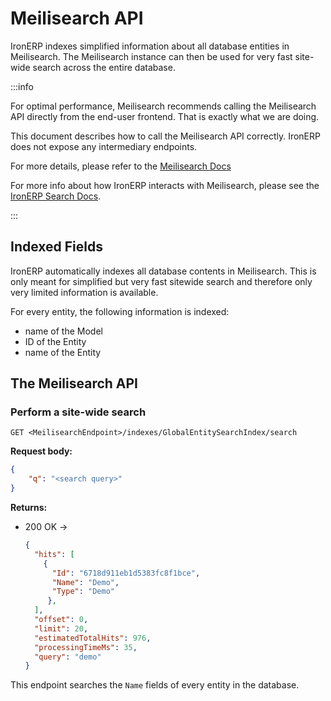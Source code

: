 # Meilisearch API

IronERP indexes simplified information about all database entities in 
Meilisearch. The Meilisearch instance can then be used for very fast site-wide
search across the entire database.

:::info

For optimal performance, Meilisearch recommends calling the Meilisearch API
directly from the end-user frontend. That is exactly what we are doing.

This document describes how to call the Meilisearch API correctly. IronERP
does not expose any intermediary endpoints.

For more details, please refer to the 
[Meilisearch Docs](https://www.meilisearch.com/docs)

For more info about how IronERP interacts with Meilisearch, please see the
[IronERP Search Docs](/docs/Engine/Components/search).

:::

## Indexed Fields

IronERP automatically indexes all database contents in Meilisearch. This is only
meant for simplified but very fast sitewide search and therefore only very
limited information is available.

For every entity, the following information is indexed:

 - name of the Model
 - ID of the Entity
 - name of the Entity

## The Meilisearch API

### Perform a site-wide search

`GET <MeilisearchEndpoint>/indexes/GlobalEntitySearchIndex/search`

**Request body:**

```json
{
    "q": "<search query>"
}
```

**Returns:**

 - 200 OK -> 
   ```json
   {
     "hits": [
       {
         "Id": "6718d911eb1d5383fc8f1bce",
         "Name": "Demo",
         "Type": "Demo"
        },
     ],
     "offset": 0,
     "limit": 20,
     "estimatedTotalHits": 976,
     "processingTimeMs": 35,
     "query": "demo"
   }
   ```

This endpoint searches the `Name` fields of every entity in the database.